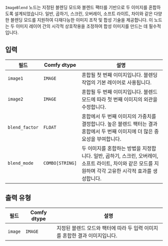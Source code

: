 
`ImageBlend` 노드는 지정된 블렌딩 모드와 블렌드 팩터를 기반으로 두 이미지를 혼합하도록 설계되었습니다. 일반, 곱하기, 스크린, 오버레이, 소프트 라이트, 차이와 같은 다양한 블렌딩 모드를 지원하여 다재다능한 이미지 조작 및 합성 기술을 제공합니다. 이 노드는 두 이미지 레이어 간의 시각적 상호작용을 조정하여 합성 이미지를 만드는 데 필수적입니다.

## 입력

| 필드          | Comfy dtype | 설명                                                                       |
|---------------|-------------|-----------------------------------------------------------------------------------|
| `image1`      | `IMAGE`     | 혼합될 첫 번째 이미지입니다. 블렌딩 작업의 기본 레이어로 사용됩니다. |
| `image2`      | `IMAGE`     | 혼합될 두 번째 이미지입니다. 블렌드 모드에 따라 첫 번째 이미지의 외관을 수정합니다. |
| `blend_factor`| `FLOAT`     | 혼합에서 두 번째 이미지의 가중치를 결정합니다. 높은 블렌드 팩터는 결과 혼합에서 두 번째 이미지에 더 많은 중요성을 부여합니다. |
| `blend_mode`  | `COMBO[STRING]` | 두 이미지를 혼합하는 방법을 지정합니다. 일반, 곱하기, 스크린, 오버레이, 소프트 라이트, 차이와 같은 모드를 지원하며 각각 고유한 시각적 효과를 생성합니다. |

## 출력 유형

| 필드 | Comfy dtype | 설명                                                              |
|-------|-------------|--------------------------------------------------------------------------|
| `image`| `IMAGE`     | 지정된 블렌드 모드와 팩터에 따라 두 입력 이미지를 혼합한 결과 이미지입니다. |
